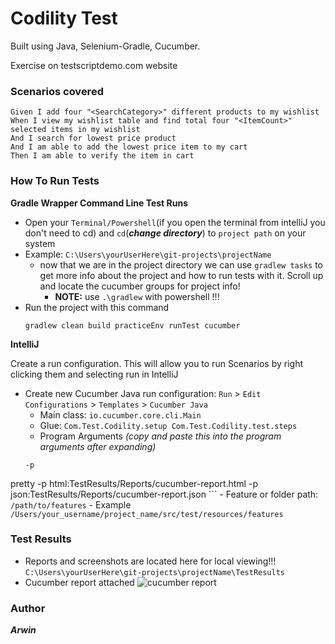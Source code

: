 Codility Test
=============
Built using Java, Selenium-Gradle, Cucumber.

Exercise on testscriptdemo.com website

### **Scenarios covered**
    Given I add four "<SearchCategory>" different products to my wishlist
    When I view my wishlist table and find total four "<ItemCount>" selected items in my wishlist
    And I search for lowest price product
    And I am able to add the lowest price item to my cart
    Then I am able to verify the item in cart

### **How To Run Tests**
**Gradle Wrapper Command Line Test Runs** 
- Open your `Terminal/Powershell`(if you open the terminal from intelliJ you don't need to cd) and `cd`(_**change directory**_) to `project path` on your system
- Example: `C:\Users\yourUserHere\git-projects\projectName`
    - now that we are in the project directory we can use `gradlew tasks` to get more info about the project and how to run tests with it. Scroll up and locate the cucumber groups for project info!  
        - **NOTE:** use `.\gradlew` with powershell !!!
- Run the project with this command
    ```
    gradlew clean build practiceEnv runTest cucumber
    ```            
**IntelliJ**

Create a run configuration. This will allow you to run Scenarios by right clicking them and selecting run in IntelliJ
- Create new Cucumber Java run configuration: `Run` > `Edit Configurations` > `Templates` > `Cucumber Java`
    - Main class: `io.cucumber.core.cli.Main`
    - Glue: `Com.Test.Codility.setup Com.Test.Codility.test.steps`
    - Program Arguments _(copy and paste this into the program arguments after expanding)_
    ```
    -p
pretty
-p
html:TestResults/Reports/cucumber-report.html
-p
json:TestResults/Reports/cucumber-report.json
    ```
    - Feature or folder path: `/path/to/features`
        - Example `/Users/your_username/project_name/src/test/resources/features`

### **Test Results**
- Reports and screenshots are located here for local viewing!!! ```C:\Users\yourUserHere\git-projects\projectName\TestResults```
- Cucumber report attached
![cucumber report](https://user-images.githubusercontent.com/66088198/136119320-974cd55b-a5a4-4abe-b127-a905915d5e0e.png)


### **Author**
**_Arwin_**
